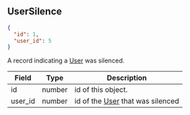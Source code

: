 ## UserSilence
```json
{
  "id": 1,
  "user_id": 5
}
```

A record indicating a [User](#user) was silenced.

Field   | Type   | Description
------- |------- |------------------------------------------------------------
id      | number | id of this object.
user_id | number | id of the [User](#user) that was silenced
